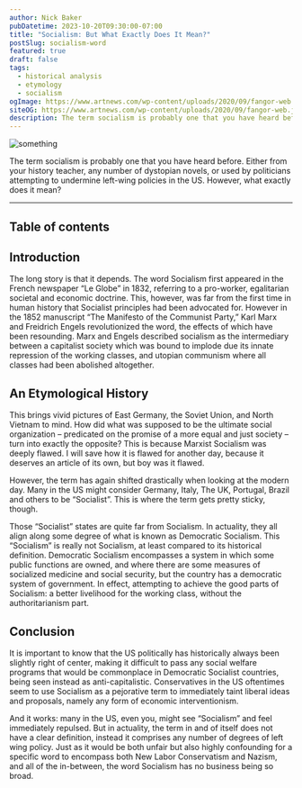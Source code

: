 ```yaml
---
author: Nick Baker
pubDatetime: 2023-10-20T09:30:00-07:00
title: "Socialism: But What Exactly Does It Mean?"
postSlug: socialism-word
featured: true
draft: false
tags:
  - historical analysis
  - etymology
  - socialism
ogImage: https://www.artnews.com/wp-content/uploads/2020/09/fangor-web.jpg
siteOG: https://www.artnews.com/wp-content/uploads/2020/09/fangor-web.jpg
description: The term socialism is probably one that you have heard before. However, what exactly does it mean?
---
```


<img src="https://www.artnews.com/wp-content/uploads/2020/09/fangor-web.jpg" alt="something">

The term socialism is probably one that you have heard before. Either from your history teacher, any number of dystopian novels, or used by politicians attempting to undermine left-wing policies in the US. However, what exactly does it mean?

---

## Table of contents

## Introduction

The long story is that it depends. The word Socialism first appeared in the French newspaper “Le Globe” in 1832, referring to a pro-worker, egalitarian societal and economic doctrine. This, however, was far from the first time in human history that Socialist principles had been advocated for. However in the 1852 manuscript “The Manifesto of the Communist Party,” Karl Marx and Freidrich Engels revolutionized the word, the effects of which have been resounding. Marx and Engels described socialism as the intermediary between a capitalist society which was bound to implode due its innate repression of the working classes, and utopian communism where all classes had been abolished altogether.

## An Etymological History

This brings vivid pictures of East Germany, the Soviet Union, and North Vietnam to mind. How did what was supposed to be the ultimate social organization – predicated on the promise of a more equal and just society – turn into exactly the opposite? This is because Marxist Socialism was deeply flawed. I will save how it is flawed for another day, because it deserves an article of its own, but boy was it flawed.

However, the term has again shifted drastically when looking at the modern day. Many in the US might consider Germany, Italy, The UK, Portugal, Brazil and others to be “Socialist”. This is where the term gets pretty sticky, though.

Those “Socialist” states are quite far from Socialism. In actuality, they all align along some degree of what is known as Democratic Socialism. This “Socialism” is really not Socialism, at least compared to its historical definition. Democratic Socialism encompasses a system in which some public functions are owned, and where there are some measures of socialized medicine and social security, but the country has a democratic system of government. In effect, attempting to achieve the good parts of Socialism: a better livelihood for the working class, without the authoritarianism part.

## Conclusion

It is important to know that the US politically has historically always been slightly right of center, making it difficult to pass any social welfare programs that would be commonplace in Democratic Socialist countries, being seen instead as anti-capitalistic. Conservatives in the US oftentimes seem to use Socialism as a pejorative term to immediately taint liberal ideas and proposals, namely any form of economic interventionism.

And it works: many in the US, even you, might see “Socialism” and feel immediately repulsed. But in actuality, the term in and of itself does not have a clear definition, instead it comprises any number of degrees of left wing policy. Just as it would be both unfair but also highly confounding for a specific word to encompass both New Labor Conservatism and Nazism, and all of the in-between, the word Socialism has no business being so broad.
